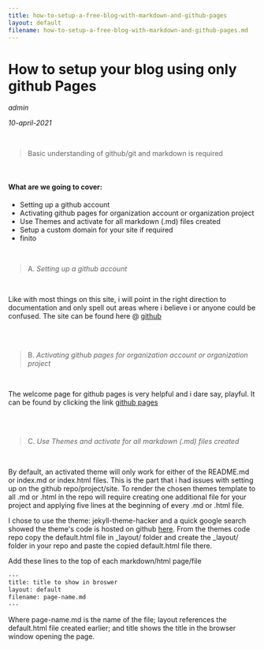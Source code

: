 ```yaml
---
title: how-to-setup-a-free-blog-with-markdown-and-github-pages
layout: default
filename: how-to-setup-a-free-blog-with-markdown-and-github-pages.md
--- 
```

# How to setup your blog using only github Pages
*admin*

*10-april-2021*

<br />

> Basic understanding of github/git and markdown is required

<br />

#### What are we going to cover:
- Setting up a github account
- Activating github pages for organization account or organization project
- Use Themes and activate for all markdown (.md) files created
- Setup a custom domain for your site if required
- finito

<br />

> A. 
> *Setting up a github account*
<br />

Like with most things on this site, i will point in the right direction to documentation and only spell out areas where i believe i or anyone could be confused.
The site can be found here @ [github][github]

<br />
<br />

> B. 
> *Activating github pages for organization account or organization project*
<br />

The welcome page for github pages is very helpful and i dare say, playful. It can be found by clicking the link [github pages][githubpages]

<br />
<br />

> C. 
> *Use Themes and activate for all markdown (.md) files created*
<br />

By default, an activated theme will only work for either of the README.md or index.md or index.html files.
This is the part that i had issues with setting up on the github repo/project/site.
To render the chosen themes template to all .md or .html in the repo will require creating one additional file for your project and applying five lines at the beginning of every .md or .html file.
<br />

I chose to use the theme: jekyll-theme-hacker and a quick google search showed the theme's code is hosted on github [here][hacker-theme].
From the themes code repo copy the default.html file in _layout/ folder and create the _layout/ folder in your repo and paste the copied default.html file there.
<br />

Add these lines to the top of each markdown/html page/file

```sh
---
title: title to show in broswer
layout: default
filename: page-name.md
---
```

Where page-name.md is the name of the file; layout references the default.html file created earlier; and title shows the title in the browser window opening the page.




[githubpages]: <https://pages.github.com/>
[github]: <https://github.com/>
[hacker-theme]: <https://github.com/pages-themes/hacker>
